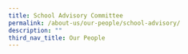 ```yaml
---
title: School Advisory Committee
permalink: /about-us/our-people/school-advisory/
description: ""
third_nav_title: Our People
---
```

